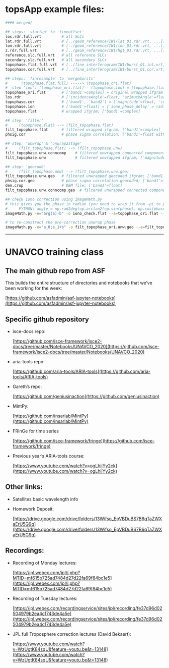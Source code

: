 # topsApp example files:

```bash
#### merged/

## steps: 'startup' to 'fineoffset'
los.rdr.full.vrt         # all SLCs
lat.rdr.full.vrt         # [../geom_reference/IW1/lat_01.rdr.vrt, ...]; Size is 68508, 49801; Band 1 Block=128x128 Type=Float64, ColorInterp=Undefined
lon.rdr.full.vrt         # [../geom_reference/IW1/lon_01.rdr.vrt, ...]; Size is 68508, 49801; Band 1 Block=128x128 Type=Float64, ColorInterp=Undefined
z.rdr.full.vrt           # [../geom_reference/IW1/hgt_01.rdr.vrt, ...]; Size is 68508, 49801; Band 1 Block=128x128 Type=Float64, ColorInterp=Undefined
reference.slc.full.vrt   # all reference SLCs
secondary.slc.full.vrt   # all secondary SLCs
topophase.flat.full.vrt  # [../fine_interferogram/IW1/burst_01.int.vrt, ...]; Size is 68508, 49801; Band 1 Block=128x128 Type=Float32, ColorInterp=Undefined
topophase.cor.full.vrt   # [../fine_interferogram/IW1/burst_01.cor.vrt, ...]; Size is 68508, 49801; Band 1 Block=128x128 Type=Float32, ColorInterp=Undefined

## steps: 'finresample' to 'mergebursts'
#      (topophase.flat.full) -----> (topophase_ori.flat)
#  step 'ion': (topophase_ori.flat) - (topophase.ion) = (topophase.flat)
topophase_ori.flat       # ['band1'=complex] = original wrapped ifgram
los.rdr                  # ['incidenceAngle'=float, 'azimuthAngle'=float]
topophase.cor            # ['band1', 'band2'] = ['magnitude'=float, 'correlation'=float within 0 & 1]
topophase.ion            # ['band1'=float] = ['iono_phase_delay' = radian]
topophase.flat           # wrapped ifgram; ['band1'=complex]

## step: 'filter'
#     (topophase.flat) --> (filt_topophase.flat)
filt_topophase.flat      # filtered wrapped ifgram; ['band1'=complex]
phsig.cor                # phase sigma correlation; ['band1'=float within 0 and 1]

## step: 'unwrap' & 'unwrap2stage'
#     (filt_topophase.flat) --> (filt_topophase.unw)
filt_topophase.unw.conncomp    # filtered unwrapped connected component; ['band1'=float]
filt_topophase.unw             # filtered unwrapped ifgram; ['magnitude'=float, 'phase'=float]

## step: 'geocode'
#     (filt_topophase.unw) --> (filt_topophase.unw.geo)
filt_topophase.unw.geo   # filtered unwrapped geocoded ifgram; ['band1', 'band2'] = ['magnitude'=float, 'phase'=float]
phsig.cor.geo            # phase sigma correlation geocoded; ['band1'=float within 0 and 1]
dem.crop                 # DEM file; ['band1'=float]
filt_topophase.unw.conncomp.geo  # filtered unwrapped connected component geocoded ['band1'=float]
```

```bash
## check iono correction using imageMath.py
# this gives you the phase in radian (you need to wrap it from -pi to pi in python)
#     PYTHON: angle = np.rad2deg(np.arctan2(np.sin(phase), np.cos(phase)))
imageMath.py -e="arg(a)-b" -o iono_check.flat --a=topophase_ori.flat --b=topophase.ion

# to re-construct the pre-correction unwrap phase
imageMath.py -e="a_0;a_1+b" -o filt_topophase_ori.unw.geo --a=filt_topophase.unw.geo --b=topophase.ion.geo
```

---

# UNAVCO training class

## **The main github repo from ASF**

This builds the entire structure of directories and notebooks that we’ve been working for the week:

[https://github.com/asfadmin/asf-jupyter-notebooks](https://github.com/asfadmin/asf-jupyter-notebooks)

## Specific github repository

- isce-docs repo:

    [https://github.com/isce-framework/isce2-docs/tree/master/Notebooks/UNAVCO_2020](https://github.com/isce-framework/isce2-docs/tree/master/Notebooks/UNAVCO_2020)

- aria-tools repo:

    [https://github.com/aria-tools/ARIA-tools](https://github.com/aria-tools/ARIA-tools)

- Gareth’s repo:

    [https://github.com/geniusinaction](https://github.com/geniusinaction)

- MintPy:

    [https://github.com/insarlab/MintPy](https://github.com/insarlab/MintPy)

- FRInGe for time series

    [https://github.com/isce-framework/fringe](https://github.com/isce-framework/fringe)

- Previous year’s ARIA-tools course:

    [https://www.youtube.com/watch?v=ogLhijYy2ck](https://www.youtube.com/watch?v=ogLhijYy2ck)

## Other links:

- Satellites basic wavelength info

- Homework Deposit:

    [https://drive.google.com/drive/folders/13Wifso_EpVBDuBS7B6qTaZWXaErU5G9q](https://drive.google.com/drive/folders/13Wifso_EpVBDuBS7B6qTaZWXaErU5G9q)

## Recordings:

- Recording of Monday lectures:

    [https://jpl.webex.com/jpl/j.php?MTID=mf615b725ad7484d27d22fa69f84bc1e5](https://jpl.webex.com/jpl/j.php?MTID=mf615b725ad7484d27d22fa69f84bc1e5)

- Recording of Tuesday lectures:

    [https://jpl.webex.com/recordingservice/sites/jpl/recording/fe37d96d02504979b2ea4c1743de4a5e](https://jpl.webex.com/recordingservice/sites/jpl/recording/fe37d96d02504979b2ea4c1743de4a5e)

- JPL full Troposphere correction lectures (David Bekaert):

    [https://www.youtube.com/watch?v=WzUgtK84sqU&feature=youtu.be&t=13148](https://www.youtube.com/watch?v=WzUgtK84sqU&feature=youtu.be&t=13148)
